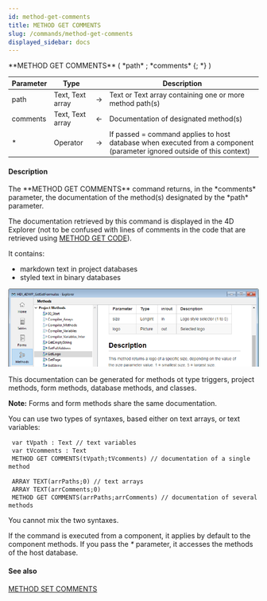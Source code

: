 ```yaml
---
id: method-get-comments
title: METHOD GET COMMENTS
slug: /commands/method-get-comments
displayed_sidebar: docs
---
```


<!--REF #_command_.METHOD GET COMMENTS.Syntax-->**METHOD GET COMMENTS** ( *path* ; *comments* {; *} )<!-- END REF-->
<!--REF #_command_.METHOD GET COMMENTS.Params-->
| Parameter | Type |  | Description |
| --- | --- | --- | --- |
| path | Text, Text array | &#8594;  | Text or Text array containing one or more method path(s) |
| comments | Text, Text array | &#8592; | Documentation of designated method(s) |
| * | Operator | &#8594;  | If passed = command applies to host database when executed from a component (parameter ignored outside of this context) |

<!-- END REF-->

#### Description 

<!--REF #_command_.METHOD GET COMMENTS.Summary-->The **METHOD GET COMMENTS** command returns, in the *comments* parameter, the documentation of the method(s) designated by the *path* parameter.<!-- END REF-->

The documentation retrieved by this command is displayed in the 4D Explorer (not to be confused with lines of comments in the code that are retrieved using [METHOD GET CODE](method-get-code.md)). 

It contains:

* markdown text in project databases
* styled text in binary databases

![](../assets/en/commands/pict4968699.en.png)

This documentation can be generated for methods ot type triggers, project methods, form methods, database methods, and classes. 

**Note:** Forms and form methods share the same documentation.

You can use two types of syntaxes, based either on text arrays, or text variables:  

```4d
 var tVpath : Text // text variables
 var tVcomments : Text
 METHOD GET COMMENTS(tVpath;tVcomments) // documentation of a single method
```

```4d
 ARRAY TEXT(arrPaths;0) // text arrays
 ARRAY TEXT(arrComments;0)
 METHOD GET COMMENTS(arrPaths;arrComments) // documentation of several methods
```

You cannot mix the two syntaxes.

If the command is executed from a component, it applies by default to the component methods. If you pass the *\** parameter, it accesses the methods of the host database.

#### See also 

[METHOD SET COMMENTS](method-set-comments.md)  
